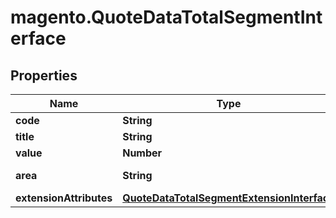# magento.QuoteDataTotalSegmentInterface

## Properties
Name | Type | Description | Notes
------------ | ------------- | ------------- | -------------
**code** | **String** | Code | 
**title** | **String** | Total title | [optional] 
**value** | **Number** | Total value | 
**area** | **String** | Display area code. | [optional] 
**extensionAttributes** | [**QuoteDataTotalSegmentExtensionInterface**](QuoteDataTotalSegmentExtensionInterface.md) |  | [optional] 


